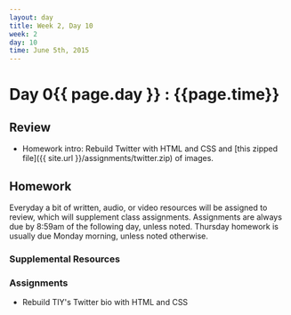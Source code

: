 ```yaml
---
layout: day
title: Week 2, Day 10
week: 2
day: 10
time: June 5th, 2015
---
```


# Day 0{{ page.day }} : {{page.time}}

## Review
* Homework intro: Rebuild Twitter with HTML and CSS and [this zipped file]({{ site.url }}/assignments/twitter.zip) of images.

## Homework
Everyday a bit of written, audio, or video resources will be assigned to review, which will supplement class assignments. Assignments are always due by 8:59am of the following day, unless noted. Thursday homework is usually due Monday morning, unless noted otherwise.

### Supplemental Resources



### Assignments
* Rebuild TIY's Twitter bio with HTML and CSS



<!-- ## Extra Assignments
Done with the required homework and would like more to learn from? TIY has you covered.

* Once you complete the above, try your hand at...

 [Another "redlined" image to convert to Code]({{ site.url }}/assignments/0{{ page.day }}b.html) -->



